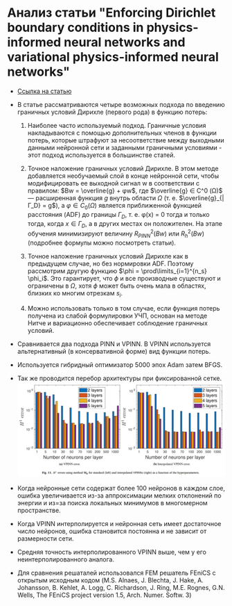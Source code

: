 # Анализ статьи "Enforcing Dirichlet boundary conditions in physics-informed neural networks and variational physics-informed neural networks"

- [Ссылка на статью](https://arxiv.org/pdf/2210.14795.pdf)

- В статье рассматриваются четыре возможных подхода по введению граничных условий Дирихле (первого рода) в функцию потерь:

    1. Наиболее часто используемый подход. Граничные условия накладываются с помощью дополнительных членов в функции потерь, которые штрафуют за несоответствие между выходными данными нейронной сети и заданными граничными условиями - этот подход используется в большинстве статей.

    2. Точное наложение граничных условий Дирихле. В этом методе добавляется необучаемый слой в конце нейронной сети, чтобы модифицировать ее выходной сигнал w в соответствии с правилом: 
    $Bw = \overline{g} + φw$, где $\overline{g} ∈ C^0 (Ω)$ — расширенная функция $g$ внутрь области $Ω$ (т. е. $\overline{g}_{|Γ_D} = g$), а $φ ∈ C_0 (Ω)$ является приближенной функцией расстояния (ADF) до границы $Γ_D$, т. е. φ(x) = 0 тогда и только тогда, когда $x ∈ Γ_D$, а в других местах он положителен. На этапе обучения минимизируют величину $R^2_{PINN}(Bw)$ или $R^2_h(Bw)$ (подробнее формулы можно посмотреть статьи).

    3. Точное наложение граничных условий Дирихле как в предыдущем случае, но без нормировки ADF. Поэтому рассмотрим другую функцию $\phi = \prod\limits_{i=1}^{n_s} \phi_i$. Это гарантирует, что $\phi$ и все производные существуют и ограничены в $Ω$, хотя $\phi$ может быть очень мала в областях, близких ко многим отрезкам $s_i$.

    4. Можно использовать только в том случае, если функция потерь получена из слабой формулировки УЧП, основан на методе Нитче и вариационно обеспечивает соблюдение граничных условий.

- Сравнивается два подхода PINN и VPINN. В VPINN используется альтернативный (в консервативной форме) вид функции потерь.

- Используется гибридный оптимизатор 5000 эпох Adam затем BFGS.

- Так же проводится перебор архитектуры при фиксированной сетке.
    ![Сравнение архитектур](assets/architectureComparison.jpg)

- Когда нейронные сети содержат более 100 нейронов в каждом слое, ошибка увеличивается из-за аппроксимации мелких отклонений по энергии и из=за поиска локальных минимумов в многомерном пространстве.

- Когда VPINN интерполируется и нейронная сеть имеет достаточное число нейронов, ошибка становится постоянна и не зависит от размерности сети.

- Средняя точность интерполированного VPINN выше, чем у его неинтерполированного аналога.

- Для сравнения решаталей использовался FEM решатель FEniCS с открытым исходным кодом (M.S. Alnaes, J. Blechta, J. Hake, A. Johansson, B. Kehlet, A. Logg, C. Richardson, J. Ring, M.E. Rognes, G.N. Wells, The FEniCS project version 1.5, Arch. Numer.
Softw. 3)